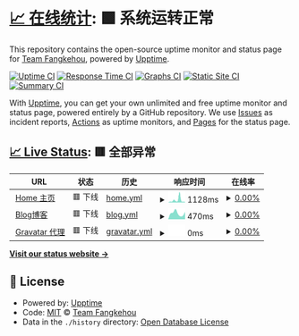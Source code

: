 # [📈 在线统计](https://status.fangkehou.eu.org): <!--在线统计--> **🟩 系统运转正常**

This repository contains the open-source uptime monitor and status page for [Team Fangkehou](https://www.fangkehou.eu.org), powered by [Upptime](https://github.com/upptime/upptime).

[![Uptime CI](https://github.com/fangkehou-team/fangkehou_status/workflows/Uptime%20CI/badge.svg)](https://github.com/fangkehou-team/fangkehou_status/actions?query=workflow%3A%22Uptime+CI%22)
[![Response Time CI](https://github.com/fangkehou-team/fangkehou_status/workflows/Response%20Time%20CI/badge.svg)](https://github.com/fangkehou-team/fangkehou_status/actions?query=workflow%3A%22Response+Time+CI%22)
[![Graphs CI](https://github.com/fangkehou-team/fangkehou_status/workflows/Graphs%20CI/badge.svg)](https://github.com/fangkehou-team/fangkehou_status/actions?query=workflow%3A%22Graphs+CI%22)
[![Static Site CI](https://github.com/fangkehou-team/fangkehou_status/workflows/Static%20Site%20CI/badge.svg)](https://github.com/fangkehou-team/fangkehou_status/actions?query=workflow%3A%22Static+Site+CI%22)
[![Summary CI](https://github.com/fangkehou-team/fangkehou_status/workflows/Summary%20CI/badge.svg)](https://github.com/fangkehou-team/fangkehou_status/actions?query=workflow%3A%22Summary+CI%22)

With [Upptime](https://upptime.js.org), you can get your own unlimited and free uptime monitor and status page, powered entirely by a GitHub repository. We use [Issues](https://github.com/fangkehou-team/fangkehou_status/issues) as incident reports, [Actions](https://github.com/fangkehou-team/fangkehou_status/actions) as uptime monitors, and [Pages](https://status.fangkehou.eu.org) for the status page.

## [📈 Live Status](https://demo.upptime.js.org): <!--live status--> **🟥 全部异常**

<!--start: status pages-->
<!-- This summary is generated by Upptime (https://github.com/upptime/upptime) -->
<!-- Do not edit this manually, your changes will be overwritten -->
<!-- prettier-ignore -->
| URL | 状态 | 历史 | 响应时间 | 在线率 |
| --- | ------ | ------- | ------------- | ------ |
| <img alt="" src="https://icons.duckduckgo.com/ip3/www.fangkehou.eu.org.ico" height="13"> [Home 主页](https://www.fangkehou.eu.org) | 🟥 下线 | [home.yml](https://github.com/fangkehou-team/fangkehou-status/commits/HEAD/history/home.yml) | <details><summary><img alt="响应时间图表" src="./graphs/home/response-time-week.png" height="20"> 1128ms</summary><br><a href="https://status.fangkehou.eu.org/history/home"><img alt="响应时间 2109" src="https://img.shields.io/endpoint?url=https%3A%2F%2Fraw.githubusercontent.com%2Ffangkehou-team%2Ffangkehou-status%2FHEAD%2Fapi%2Fhome%2Fresponse-time.json"></a><br><a href="https://status.fangkehou.eu.org/history/home"><img alt="日均响应时间 294" src="https://img.shields.io/endpoint?url=https%3A%2F%2Fraw.githubusercontent.com%2Ffangkehou-team%2Ffangkehou-status%2FHEAD%2Fapi%2Fhome%2Fresponse-time-day.json"></a><br><a href="https://status.fangkehou.eu.org/history/home"><img alt="周均响应时间 1128" src="https://img.shields.io/endpoint?url=https%3A%2F%2Fraw.githubusercontent.com%2Ffangkehou-team%2Ffangkehou-status%2FHEAD%2Fapi%2Fhome%2Fresponse-time-week.json"></a><br><a href="https://status.fangkehou.eu.org/history/home"><img alt="月均响应时间 686" src="https://img.shields.io/endpoint?url=https%3A%2F%2Fraw.githubusercontent.com%2Ffangkehou-team%2Ffangkehou-status%2FHEAD%2Fapi%2Fhome%2Fresponse-time-month.json"></a><br><a href="https://status.fangkehou.eu.org/history/home"><img alt="年均响应时间 2110" src="https://img.shields.io/endpoint?url=https%3A%2F%2Fraw.githubusercontent.com%2Ffangkehou-team%2Ffangkehou-status%2FHEAD%2Fapi%2Fhome%2Fresponse-time-year.json"></a></details> | <details><summary><a href="https://status.fangkehou.eu.org/history/home">0.00%</a></summary><a href="https://status.fangkehou.eu.org/history/home"><img alt="在线率 24.86%" src="https://img.shields.io/endpoint?url=https%3A%2F%2Fraw.githubusercontent.com%2Ffangkehou-team%2Ffangkehou-status%2FHEAD%2Fapi%2Fhome%2Fuptime.json"></a><br><a href="https://status.fangkehou.eu.org/history/home"><img alt="日均在线率 0.00%" src="https://img.shields.io/endpoint?url=https%3A%2F%2Fraw.githubusercontent.com%2Ffangkehou-team%2Ffangkehou-status%2FHEAD%2Fapi%2Fhome%2Fuptime-day.json"></a><br><a href="https://status.fangkehou.eu.org/history/home"><img alt="周均在线率 0.00%" src="https://img.shields.io/endpoint?url=https%3A%2F%2Fraw.githubusercontent.com%2Ffangkehou-team%2Ffangkehou-status%2FHEAD%2Fapi%2Fhome%2Fuptime-week.json"></a><br><a href="https://status.fangkehou.eu.org/history/home"><img alt="月均在线率 0.00%" src="https://img.shields.io/endpoint?url=https%3A%2F%2Fraw.githubusercontent.com%2Ffangkehou-team%2Ffangkehou-status%2FHEAD%2Fapi%2Fhome%2Fuptime-month.json"></a><br><a href="https://status.fangkehou.eu.org/history/home"><img alt="年均在线率 3.25%" src="https://img.shields.io/endpoint?url=https%3A%2F%2Fraw.githubusercontent.com%2Ffangkehou-team%2Ffangkehou-status%2FHEAD%2Fapi%2Fhome%2Fuptime-year.json"></a></details>
| <img alt="" src="https://icons.duckduckgo.com/ip3/blog.fangkehou.eu.org.ico" height="13"> [Blog博客](https://blog.fangkehou.eu.org) | 🟥 下线 | [blog.yml](https://github.com/fangkehou-team/fangkehou-status/commits/HEAD/history/blog.yml) | <details><summary><img alt="响应时间图表" src="./graphs/blog/response-time-week.png" height="20"> 470ms</summary><br><a href="https://status.fangkehou.eu.org/history/blog"><img alt="响应时间 2109" src="https://img.shields.io/endpoint?url=https%3A%2F%2Fraw.githubusercontent.com%2Ffangkehou-team%2Ffangkehou-status%2FHEAD%2Fapi%2Fblog%2Fresponse-time.json"></a><br><a href="https://status.fangkehou.eu.org/history/blog"><img alt="日均响应时间 581" src="https://img.shields.io/endpoint?url=https%3A%2F%2Fraw.githubusercontent.com%2Ffangkehou-team%2Ffangkehou-status%2FHEAD%2Fapi%2Fblog%2Fresponse-time-day.json"></a><br><a href="https://status.fangkehou.eu.org/history/blog"><img alt="周均响应时间 470" src="https://img.shields.io/endpoint?url=https%3A%2F%2Fraw.githubusercontent.com%2Ffangkehou-team%2Ffangkehou-status%2FHEAD%2Fapi%2Fblog%2Fresponse-time-week.json"></a><br><a href="https://status.fangkehou.eu.org/history/blog"><img alt="月均响应时间 748" src="https://img.shields.io/endpoint?url=https%3A%2F%2Fraw.githubusercontent.com%2Ffangkehou-team%2Ffangkehou-status%2FHEAD%2Fapi%2Fblog%2Fresponse-time-month.json"></a><br><a href="https://status.fangkehou.eu.org/history/blog"><img alt="年均响应时间 2002" src="https://img.shields.io/endpoint?url=https%3A%2F%2Fraw.githubusercontent.com%2Ffangkehou-team%2Ffangkehou-status%2FHEAD%2Fapi%2Fblog%2Fresponse-time-year.json"></a></details> | <details><summary><a href="https://status.fangkehou.eu.org/history/blog">0.00%</a></summary><a href="https://status.fangkehou.eu.org/history/blog"><img alt="在线率 24.87%" src="https://img.shields.io/endpoint?url=https%3A%2F%2Fraw.githubusercontent.com%2Ffangkehou-team%2Ffangkehou-status%2FHEAD%2Fapi%2Fblog%2Fuptime.json"></a><br><a href="https://status.fangkehou.eu.org/history/blog"><img alt="日均在线率 0.00%" src="https://img.shields.io/endpoint?url=https%3A%2F%2Fraw.githubusercontent.com%2Ffangkehou-team%2Ffangkehou-status%2FHEAD%2Fapi%2Fblog%2Fuptime-day.json"></a><br><a href="https://status.fangkehou.eu.org/history/blog"><img alt="周均在线率 0.00%" src="https://img.shields.io/endpoint?url=https%3A%2F%2Fraw.githubusercontent.com%2Ffangkehou-team%2Ffangkehou-status%2FHEAD%2Fapi%2Fblog%2Fuptime-week.json"></a><br><a href="https://status.fangkehou.eu.org/history/blog"><img alt="月均在线率 0.00%" src="https://img.shields.io/endpoint?url=https%3A%2F%2Fraw.githubusercontent.com%2Ffangkehou-team%2Ffangkehou-status%2FHEAD%2Fapi%2Fblog%2Fuptime-month.json"></a><br><a href="https://status.fangkehou.eu.org/history/blog"><img alt="年均在线率 3.25%" src="https://img.shields.io/endpoint?url=https%3A%2F%2Fraw.githubusercontent.com%2Ffangkehou-team%2Ffangkehou-status%2FHEAD%2Fapi%2Fblog%2Fuptime-year.json"></a></details>
| <img alt="" src="https://icons.duckduckgo.com/ip3/gravatar.fangkehou.eu.org.ico" height="13"> [Gravatar 代理](https://gravatar.fangkehou.eu.org) | 🟥 下线 | [gravatar.yml](https://github.com/fangkehou-team/fangkehou-status/commits/HEAD/history/gravatar.yml) | <details><summary><img alt="响应时间图表" src="./graphs/gravatar/response-time-week.png" height="20"> 0ms</summary><br><a href="https://status.fangkehou.eu.org/history/gravatar"><img alt="响应时间 1279" src="https://img.shields.io/endpoint?url=https%3A%2F%2Fraw.githubusercontent.com%2Ffangkehou-team%2Ffangkehou-status%2FHEAD%2Fapi%2Fgravatar%2Fresponse-time.json"></a><br><a href="https://status.fangkehou.eu.org/history/gravatar"><img alt="日均响应时间 0" src="https://img.shields.io/endpoint?url=https%3A%2F%2Fraw.githubusercontent.com%2Ffangkehou-team%2Ffangkehou-status%2FHEAD%2Fapi%2Fgravatar%2Fresponse-time-day.json"></a><br><a href="https://status.fangkehou.eu.org/history/gravatar"><img alt="周均响应时间 0" src="https://img.shields.io/endpoint?url=https%3A%2F%2Fraw.githubusercontent.com%2Ffangkehou-team%2Ffangkehou-status%2FHEAD%2Fapi%2Fgravatar%2Fresponse-time-week.json"></a><br><a href="https://status.fangkehou.eu.org/history/gravatar"><img alt="月均响应时间 0" src="https://img.shields.io/endpoint?url=https%3A%2F%2Fraw.githubusercontent.com%2Ffangkehou-team%2Ffangkehou-status%2FHEAD%2Fapi%2Fgravatar%2Fresponse-time-month.json"></a><br><a href="https://status.fangkehou.eu.org/history/gravatar"><img alt="年均响应时间 0" src="https://img.shields.io/endpoint?url=https%3A%2F%2Fraw.githubusercontent.com%2Ffangkehou-team%2Ffangkehou-status%2FHEAD%2Fapi%2Fgravatar%2Fresponse-time-year.json"></a></details> | <details><summary><a href="https://status.fangkehou.eu.org/history/gravatar">0.00%</a></summary><a href="https://status.fangkehou.eu.org/history/gravatar"><img alt="在线率 15.29%" src="https://img.shields.io/endpoint?url=https%3A%2F%2Fraw.githubusercontent.com%2Ffangkehou-team%2Ffangkehou-status%2FHEAD%2Fapi%2Fgravatar%2Fuptime.json"></a><br><a href="https://status.fangkehou.eu.org/history/gravatar"><img alt="日均在线率 0.00%" src="https://img.shields.io/endpoint?url=https%3A%2F%2Fraw.githubusercontent.com%2Ffangkehou-team%2Ffangkehou-status%2FHEAD%2Fapi%2Fgravatar%2Fuptime-day.json"></a><br><a href="https://status.fangkehou.eu.org/history/gravatar"><img alt="周均在线率 0.00%" src="https://img.shields.io/endpoint?url=https%3A%2F%2Fraw.githubusercontent.com%2Ffangkehou-team%2Ffangkehou-status%2FHEAD%2Fapi%2Fgravatar%2Fuptime-week.json"></a><br><a href="https://status.fangkehou.eu.org/history/gravatar"><img alt="月均在线率 0.00%" src="https://img.shields.io/endpoint?url=https%3A%2F%2Fraw.githubusercontent.com%2Ffangkehou-team%2Ffangkehou-status%2FHEAD%2Fapi%2Fgravatar%2Fuptime-month.json"></a><br><a href="https://status.fangkehou.eu.org/history/gravatar"><img alt="年均在线率 0.00%" src="https://img.shields.io/endpoint?url=https%3A%2F%2Fraw.githubusercontent.com%2Ffangkehou-team%2Ffangkehou-status%2FHEAD%2Fapi%2Fgravatar%2Fuptime-year.json"></a></details>

<!--end: status pages-->

[**Visit our status website →**](https://status.fangkehou.eu.org)

## 📄 License

- Powered by: [Upptime](https://github.com/upptime/upptime)
- Code: [MIT](./LICENSE) © [Team Fangkehou](https://www.fangkehou.eu.org)
- Data in the `./history` directory: [Open Database License](https://opendatacommons.org/licenses/odbl/1-0/)

